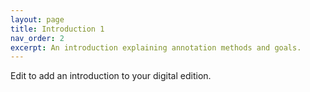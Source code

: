 ```yaml
---
layout: page
title: Introduction 1
nav_order: 2
excerpt: An introduction explaining annotation methods and goals.
---
```


<div class="container text-left">
    <p>
      Edit to add an introduction to your digital edition.
    </p>
</div>

